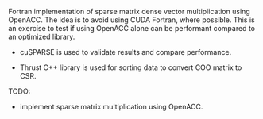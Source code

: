 Fortran implementation of sparse matrix dense vector multiplication using OpenACC. The idea is to avoid using CUDA Fortran, where possible. This is an exercise to test if using OpenACC alone can be performant compared to an optimized library.

- cuSPARSE is used to validate results and compare performance.

- Thrust C++ library is used for sorting data to convert COO matrix to CSR.

TODO:
- implement sparse matrix multiplication using OpenACC.


